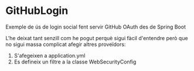 # GitHubLogin
Exemple de ús de login social fent servir GitHub OAuth des de Spring Boot

L'he deixat tant senzill com he pogut perquè sigui fàcil d'entendre però que no sigui massa complicat afegir altres proveïdors:

1. S'afegeixen a application.yml
2. Es defineix un filtre a la classe WebSecurityConfig
